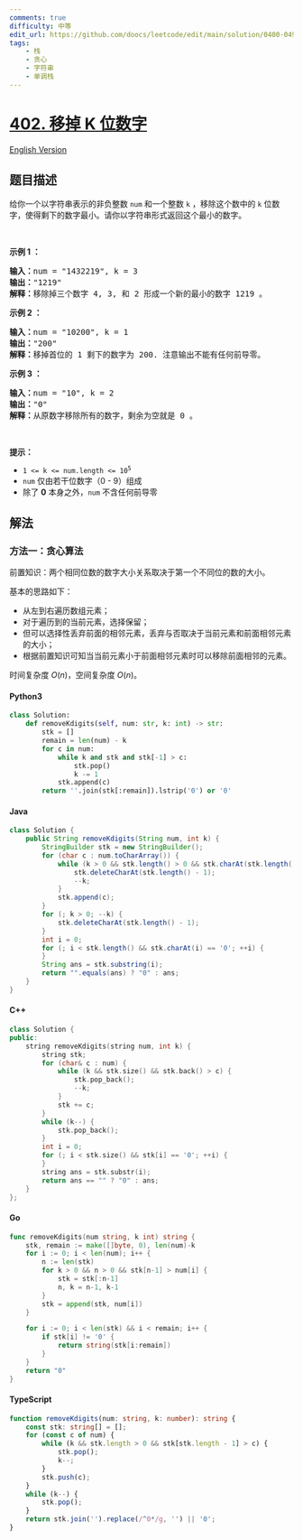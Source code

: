```yaml
---
comments: true
difficulty: 中等
edit_url: https://github.com/doocs/leetcode/edit/main/solution/0400-0499/0402.Remove%20K%20Digits/README.md
tags:
    - 栈
    - 贪心
    - 字符串
    - 单调栈
---
```


<!-- problem:start -->

# [402. 移掉 K 位数字](https://leetcode.cn/problems/remove-k-digits)

[English Version](/solution/0400-0499/0402.Remove%20K%20Digits/README_EN.md)

## 题目描述

<!-- description:start -->

<p>给你一个以字符串表示的非负整数 <code>num</code> 和一个整数 <code>k</code> ，移除这个数中的 <code>k</code><em> </em>位数字，使得剩下的数字最小。请你以字符串形式返回这个最小的数字。</p>
 

<p><strong>示例 1 ：</strong></p>

<pre>
<strong>输入：</strong>num = "1432219", k = 3
<strong>输出：</strong>"1219"
<strong>解释：</strong>移除掉三个数字 4, 3, 和 2 形成一个新的最小的数字 1219 。
</pre>

<p><strong>示例 2 ：</strong></p>

<pre>
<strong>输入：</strong>num = "10200", k = 1
<strong>输出：</strong>"200"
<strong>解释：</strong>移掉首位的 1 剩下的数字为 200. 注意输出不能有任何前导零。
</pre>

<p><strong>示例 3 ：</strong></p>

<pre>
<strong>输入：</strong>num = "10", k = 2
<strong>输出：</strong>"0"
<strong>解释：</strong>从原数字移除所有的数字，剩余为空就是 0 。
</pre>

<p> </p>

<p><strong>提示：</strong></p>

<ul>
	<li><code>1 <= k <= num.length <= 10<sup>5</sup></code></li>
	<li><code>num</code> 仅由若干位数字（0 - 9）组成</li>
	<li>除了 <strong>0</strong> 本身之外，<code>num</code> 不含任何前导零</li>
</ul>

<!-- description:end -->

## 解法

<!-- solution:start -->

### 方法一：贪心算法

前置知识：两个相同位数的数字大小关系取决于第一个不同位的数的大小。

基本的思路如下：

-   从左到右遍历数组元素；
-   对于遍历到的当前元素，选择保留；
-   但可以选择性丢弃前面的相邻元素，丢弃与否取决于当前元素和前面相邻元素的大小；
-   根据前置知识可知当当前元素小于前面相邻元素时可以移除前面相邻的元素。

时间复杂度 $O(n)$，空间复杂度 $O(n)$。

<!-- tabs:start -->

#### Python3

```python
class Solution:
    def removeKdigits(self, num: str, k: int) -> str:
        stk = []
        remain = len(num) - k
        for c in num:
            while k and stk and stk[-1] > c:
                stk.pop()
                k -= 1
            stk.append(c)
        return ''.join(stk[:remain]).lstrip('0') or '0'
```

#### Java

```java
class Solution {
    public String removeKdigits(String num, int k) {
        StringBuilder stk = new StringBuilder();
        for (char c : num.toCharArray()) {
            while (k > 0 && stk.length() > 0 && stk.charAt(stk.length() - 1) > c) {
                stk.deleteCharAt(stk.length() - 1);
                --k;
            }
            stk.append(c);
        }
        for (; k > 0; --k) {
            stk.deleteCharAt(stk.length() - 1);
        }
        int i = 0;
        for (; i < stk.length() && stk.charAt(i) == '0'; ++i) {
        }
        String ans = stk.substring(i);
        return "".equals(ans) ? "0" : ans;
    }
}
```

#### C++

```cpp
class Solution {
public:
    string removeKdigits(string num, int k) {
        string stk;
        for (char& c : num) {
            while (k && stk.size() && stk.back() > c) {
                stk.pop_back();
                --k;
            }
            stk += c;
        }
        while (k--) {
            stk.pop_back();
        }
        int i = 0;
        for (; i < stk.size() && stk[i] == '0'; ++i) {
        }
        string ans = stk.substr(i);
        return ans == "" ? "0" : ans;
    }
};
```

#### Go

```go
func removeKdigits(num string, k int) string {
	stk, remain := make([]byte, 0), len(num)-k
	for i := 0; i < len(num); i++ {
		n := len(stk)
		for k > 0 && n > 0 && stk[n-1] > num[i] {
			stk = stk[:n-1]
			n, k = n-1, k-1
		}
		stk = append(stk, num[i])
	}

	for i := 0; i < len(stk) && i < remain; i++ {
		if stk[i] != '0' {
			return string(stk[i:remain])
		}
	}
	return "0"
}
```

#### TypeScript

```ts
function removeKdigits(num: string, k: number): string {
    const stk: string[] = [];
    for (const c of num) {
        while (k && stk.length > 0 && stk[stk.length - 1] > c) {
            stk.pop();
            k--;
        }
        stk.push(c);
    }
    while (k--) {
        stk.pop();
    }
    return stk.join('').replace(/^0*/g, '') || '0';
}
```

<!-- tabs:end -->

<!-- solution:end -->

<!-- problem:end -->
